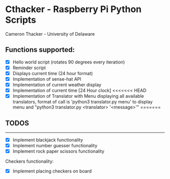 # Cthacker - Raspberry Pi Python Scripts

Cameron Thacker - University of Delaware

## Functions supported:

- [x] Hello world script (rotates 90 degrees every iteration)
- [x] Reminder script
- [x] Displays current time (24 hour format)
- [x] Implementation of sense-hat API
- [x] Implementation of current weather display
- [x] Implementation of current time [24 Hour clock]
<<<<<<< HEAD
- [x] Implementation of Translator with Menu displaying all available translators, format of call is 'python3 translator.py menu' to display menu and "python3 translator.py \<translator\> '\<message\>'"
=======

## TODOS

--------

- [x] Implement blackjack functionality
- [x] Implement number guesser functionality
- [x] Implement rock paper scissors functionality

Checkers functionality:

- [x] Implement placing checkers on board

